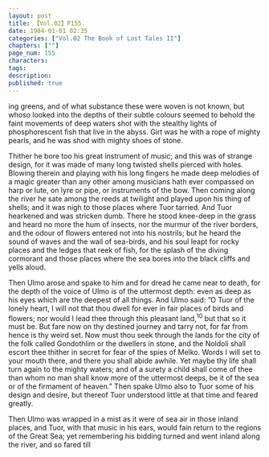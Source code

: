 ```yaml
---
layout: post
title: 【Vol.02】P155.
date: 1984-01-01 02:35
categories: ["Vol.02 The Book of Lost Tales II"]
chapters: [""]
page_num: 155
characters: 
tags: 
description: 
published: true
---
```


<p style="text-indent: 0;">
ing greens, and of what substance these were woven is not known, but whoso looked into the depths of their subtle colours seemed to behold the faint movements of deep waters shot with the stealthy lights of phosphorescent fish that live in the abyss. Girt was he with a rope of mighty pearls, and he was shod with mighty shoes of stone.
</p>

Thither he bore too his great instrument of music; and this was of strange design, for it was made of many long twisted shells pierced with holes. Blowing therein and playing with his long fingers he made deep melodies of a magic greater than any other among musicians hath ever compassed on harp or lute, on lyre or pipe, or instruments of the bow. Then coming along the river he sate among the reeds at twilight and played upon his thing of shells; and it was nigh to those places where Tuor tarried. And Tuor hearkened and was stricken dumb. There he stood knee-deep in the grass and heard no more the hum of insects, nor the murmur of the river borders, and the odour of flowers entered not into his nostrils; but he heard the sound of waves and the wail of sea-birds, and his soul leapt for rocky places and the ledges that reek of fish, for the splash of the diving cormorant and those places where the sea bores into the black cliffs and yells aloud.

Then Ulmo arose and spake to him and for dread he came near to death, for the depth of the voice of Ulmo is of the uttermost depth: even as deep as his eyes which are the deepest of all things. And Ulmo said: ”O Tuor of the lonely heart, I will not that thou dwell for ever in fair places of birds and flowers; nor would I lead thee through this pleasant land,<SUP>10</SUP> but that so it must be. But fare now on thy destined journey and tarry not, for far from hence is thy weird set. Now must thou seek through the lands for the city of the folk called Gondothlim or the dwellers in stone, and the Noldoli shall escort thee thither in secret for fear of the spies of Melko. Words I will set to your mouth there, and there you shall abide awhile. Yet maybe thy life shall turn again to the mighty waters; and of a surety a child shall come of thee than whom no man shall know more of the uttermost deeps, be it of the sea or of the firmament of heaven.” Then spake Ulmo also to Tuor some of his design and desire, but thereof Tuor understood little at that time and feared greatly.

Then Ulmo was wrapped in a mist as it were of sea air in those inland places, and Tuor, with that music in his ears, would fain return to the regions of the Great Sea; yet remembering his bidding turned and went inland along the river, and so fared till

